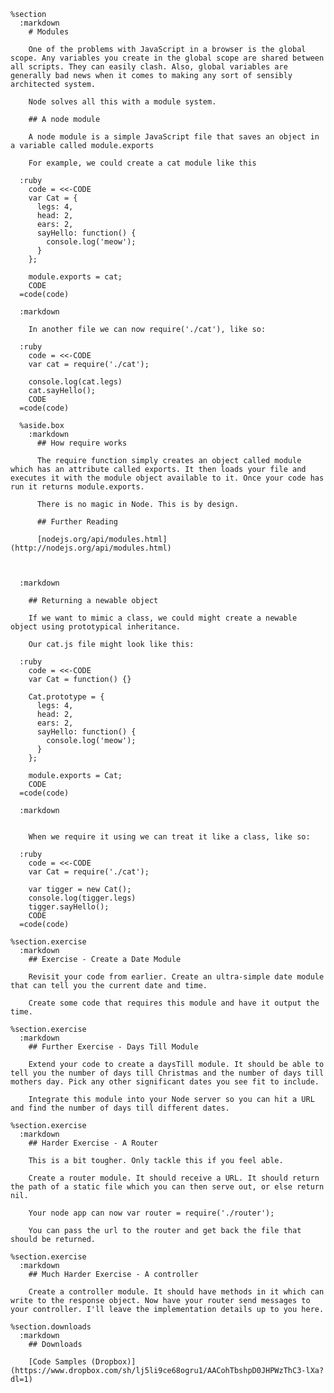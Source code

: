     %section
      :markdown
        # Modules

        One of the problems with JavaScript in a browser is the global scope. Any variables you create in the global scope are shared between all scripts. They can easily clash. Also, global variables are generally bad news when it comes to making any sort of sensibly architected system.

        Node solves all this with a module system.

        ## A node module

        A node module is a simple JavaScript file that saves an object in a variable called module.exports

        For example, we could create a cat module like this

      :ruby
        code = <<-CODE
        var Cat = {
          legs: 4,
          head: 2,
          ears: 2,
          sayHello: function() {
            console.log('meow');
          }
        };

        module.exports = cat;
        CODE
      =code(code)

      :markdown

        In another file we can now require('./cat'), like so:

      :ruby
        code = <<-CODE
        var cat = require('./cat');

        console.log(cat.legs)
        cat.sayHello();
        CODE
      =code(code)

      %aside.box
        :markdown
          ## How require works

          The require function simply creates an object called module which has an attribute called exports. It then loads your file and executes it with the module object available to it. Once your code has run it returns module.exports.

          There is no magic in Node. This is by design.

          ## Further Reading

          [nodejs.org/api/modules.html](http://nodejs.org/api/modules.html)



      :markdown

        ## Returning a newable object

        If we want to mimic a class, we could might create a newable object using prototypical inheritance.

        Our cat.js file might look like this:

      :ruby
        code = <<-CODE
        var Cat = function() {}

        Cat.prototype = {
          legs: 4,
          head: 2,
          ears: 2,
          sayHello: function() {
            console.log('meow');
          }
        };

        module.exports = Cat;
        CODE
      =code(code)

      :markdown


        When we require it using we can treat it like a class, like so:

      :ruby
        code = <<-CODE
        var Cat = require('./cat');

        var tigger = new Cat();
        console.log(tigger.legs)
        tigger.sayHello();
        CODE
      =code(code)

    %section.exercise
      :markdown
        ## Exercise - Create a Date Module

        Revisit your code from earlier. Create an ultra-simple date module that can tell you the current date and time.

        Create some code that requires this module and have it output the time.

    %section.exercise
      :markdown
        ## Further Exercise - Days Till Module

        Extend your code to create a daysTill module. It should be able to tell you the number of days till Christmas and the number of days till mothers day. Pick any other significant dates you see fit to include.

        Integrate this module into your Node server so you can hit a URL and find the number of days till different dates.

    %section.exercise
      :markdown
        ## Harder Exercise - A Router

        This is a bit tougher. Only tackle this if you feel able.

        Create a router module. It should receive a URL. It should return the path of a static file which you can then serve out, or else return nil.

        Your node app can now var router = require('./router');

        You can pass the url to the router and get back the file that should be returned.

    %section.exercise
      :markdown
        ## Much Harder Exercise - A controller

        Create a controller module. It should have methods in it which can write to the response object. Now have your router send messages to your controller. I'll leave the implementation details up to you here.

    %section.downloads
      :markdown
        ## Downloads

        [Code Samples (Dropbox)](https://www.dropbox.com/sh/lj5li9ce68ogru1/AACohTbshpD0JHPWzThC3-lXa?dl=1)
